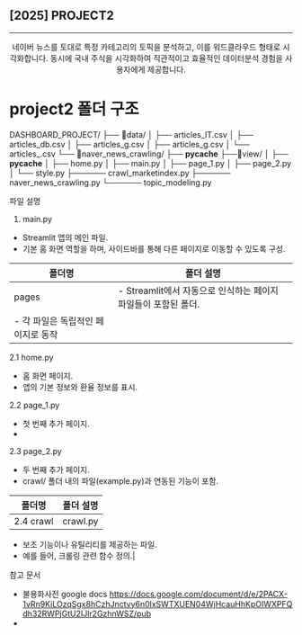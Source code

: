 ## [2025] PROJECT2 <Streamlit DashBoard>
* * *
<div align="center">
    네이버 뉴스를 토대로 특정 카테고리의 토픽을 분석하고,
    이를 워드클라우드 형태로 시각화합니다. 동시에 국내 주식을 시각화하여 
    직관적이고 효율적인 데이터분석 경험을 사용자에게 제공합니다.
</div>

# project2 폴더 구조
DASHBOARD_PROJECT/
├── 📁data/
│    ├── articles_IT.csv
│    ├── articles_db.csv
│    ├── articles_g.csv
│    ├── articles_g.csv
│    └── articles_.csv
└── 📁naver_news_crawling/
    ├── __pycache__
    ├──📁view/
    │   ├── __pycache__
    │   ├── home.py
    │   ├── main.py
    │   ├── page_1.py
    │   ├── page_2.py
    │   └── style.py
    ├────── crawl_marketindex.py
    ├────── naver_news_crawling.py
    └────── topic_modeling.py


파일 설명
1. main.py
- Streamlit 앱의 메인 파일.
- 기본 홈 화면 역할을 하며, 사이드바를 통해 다른 페이지로 이동할 수 있도록 구성.

폴더명|폴더 설명
---|---|
pages|- Streamlit에서 자동으로 인식하는 페이지 파일들이 포함된 폴더.
- 각 파일은 독립적인 페이지로 동작|

2.1 home.py
- 홈 화면 페이지.
- 앱의 기본 정보와 환율 정보를 표시.

2.2 page_1.py
- 첫 번째 추가 페이지.
- 

2.3 page_2.py
- 두 번째 추가 페이지.
- crawl/ 폴더 내의 파일(example.py)과 연동된 기능이 포함.

폴더명|폴더 설명
---|---|
2.4 crawl|crawl.py
- 보조 기능이나 유틸리티를 제공하는 파일.
- 예를 들어, 크롤링 관련 함수 정의.|



참고 문서
- 불용화사전 google docs
    https://docs.google.com/document/d/e/2PACX-1vRn9KiLOzqSgx8hCzhJnctvy6n0lxSWTXUEN04WjHcauHhKpOIWXPFQdh32RWPjGtU2IJlr2GzhnWSZ/pub
- 